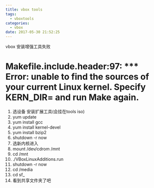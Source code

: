 ```yaml
---
title: vbox tools
tags:
  - vboxtools
categories:
  - vbox
date: 2017-05-30 21:52:25
---
```

vbox 安装增强工具失败
<!--more-->


# Makefile.include.header:97: *** Error: unable to find the sources of your current Linux kernel. Specify KERN_DIR=<directory> and run Make again. 
1. 选设备 安装扩展工具(会挂在tools iso)
2. yum update
1. yum install gcc
3. yum install kernel-devel
5. yum install bzip2
4. shutdown -r now
5. 选新内核进入
5. mount /dev/cdrom /mnt
5. cd /mnt
5. ./VBoxLinuxAdditions.run 
4. shutdown -r now
5. cd /media
6. cd sf_
7. 看到共享文件夹了吧